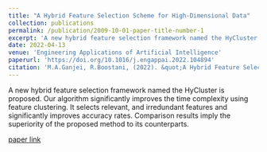 ```yaml
---
title: "A Hybrid Feature Selection Scheme for High-Dimensional Data"
collection: publications
permalink: /publication/2009-10-01-paper-title-number-1
excerpt: 'A new hybrid feature selection framework named the HyCluster is proposed.'
date: 2022-04-13
venue: 'Engineering Applications of Artificial Intelligence'
paperurl: 'https://doi.org/10.1016/j.engappai.2022.104894'
citation: 'M.A.Ganjei, R.Boostani, (2022). &quot;A Hybrid Feature Selection Scheme for High-Dimensional Data.&quot; <i>Engineering Applications of Artificial Intelligence</i>. Volume 113,2022, 104894, https://doi.org/10.1016/j.engappai.2022.104894 '
---
```

A new hybrid feature selection framework named the HyCluster is proposed. Our algorithm significantly improves the time complexity using feature clustering. It selects relevant, and irredundant features and significantly improves accuracy rates. Comparison results imply the superiority of the proposed method to its counterparts.

[paper link](https://www.sciencedirect.com/science/article/pii/S0952197622001312)

